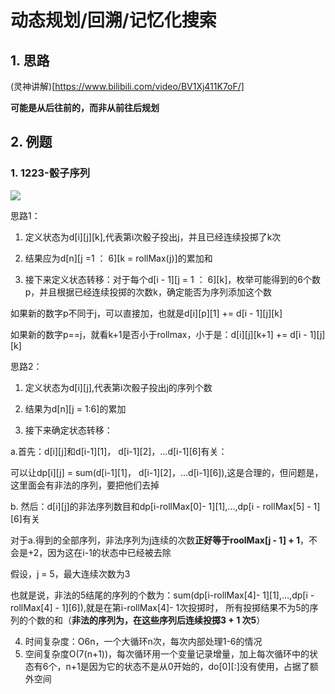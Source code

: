 # 动态规划/回溯/记忆化搜索

## 1. 思路

(灵神讲解)[https://www.bilibili.com/video/BV1Xj411K7oF/]

**可能是从后往前的，而非从前往后规划**

## 2. 例题

### 1. 1223-骰子序列

![](pics/动态规划/img-2023-02-10-10-03-39.png)

思路1：

1. 定义状态为d[i][j][k],代表第i次骰子投出j，并且已经连续投掷了k次

2. 结果应为d[n][j =1 ： 6][k = rollMax(j)]的累加和

3. 接下来定义状态转移：对于每个d[i - 1][j = 1 ： 6][k]，枚举可能得到的6个数p，并且根据已经连续投掷的次数k，确定能否为序列添加这个数

如果新的数字p不同于j，可以直接加，也就是d[i][p][1] += d[i - 1][j][k]

如果新的数字p==j，就看k+1是否小于rollmax，小于是：d[i][j][k+1] += d[i - 1][j][k]

思路2：

1. 定义状态为d[i][j],代表第i次骰子投出j的序列个数

2. 结果为d[n][j = 1:6]的累加

3. 接下来确定状态转移：

a.首先：d[i][j]和d[i-1][1]， d[i-1][2]，...d[i-1][6]有关：

可以让dp[i][j] = sum(d[i-1][1]， d[i-1][2]，...d[i-1][6]),这是合理的，但问题是，这里面会有非法的序列，要把他们去掉

b. 然后：d[i][j]的非法序列数目和dp[i-rollMax[0]- 1][1],...,dp[i - rollMax[5] - 1][6]有关

对于a.得到的全部序列，非法序列为j连续的次数**正好等于roolMax[j - 1] + 1**，不会是+2，因为这在i-1的状态中已经被去除

假设，j = 5，最大连续次数为3

也就是说，非法的5结尾的序列的个数为：sum(dp[i-rollMax[4]- 1][1],...,dp[i - rollMax[4] - 1][6]),就是在第i-rollMax[4]- 1次投掷时，
所有投掷结果不为5的序列的个数的和（**非法的序列为，在这些序列后连续投掷3 + 1 次5**）

4. 时间复杂度：O6n，一个大循环n次，每次内部处理1-6的情况
5. 空间复杂度O(7(n+1))，每次循环用一个变量记录增量，加上每次循环中的状态有6个，n+1是因为它的状态不是从0开始的，do[0][:]没有使用，占据了额外空间
